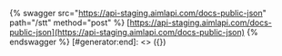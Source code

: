 [#generator:start]: <> ({ "template": "swagger" })
{% swagger src="https://api-staging.aimlapi.com/docs-public-json" path="/stt" method="post" %}
[https://api-staging.aimlapi.com/docs-public-json](https://api-staging.aimlapi.com/docs-public-json)
{% endswagger %}
[#generator:end]: <> ({})
